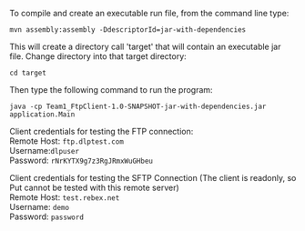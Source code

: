 To compile and create an executable run file, from the command line type:

`mvn assembly:assembly -DdescriptorId=jar-with-dependencies`

This will create a directory call 'target' that will contain an executable jar file.
Change directory into that target directory:

`cd target`

Then type the following command to run the program:

`java -cp Team1_FtpClient-1.0-SNAPSHOT-jar-with-dependencies.jar application.Main`

Client credentials for testing the FTP connection: \
Remote Host: `ftp.dlptest.com` \
Username:`dlpuser` \
Password: `rNrKYTX9g7z3RgJRmxWuGHbeu`

Client credentials for testing the SFTP Connection (The client is readonly, so Put cannot be tested with this remote
server) \
Remote Host: `test.rebex.net` \
Username: `demo` \
Password: `password`